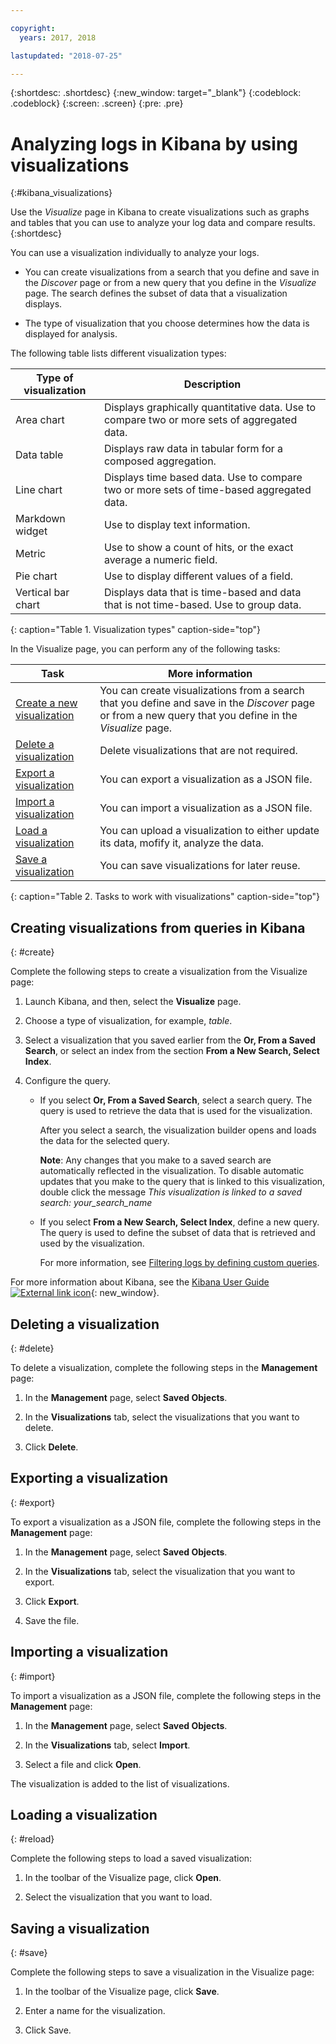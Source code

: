 ```yaml
---

copyright:
  years: 2017, 2018

lastupdated: "2018-07-25"

---
```




{:shortdesc: .shortdesc}
{:new_window: target="_blank"}
{:codeblock: .codeblock}
{:screen: .screen}
{:pre: .pre}

# Analyzing logs in Kibana by using visualizations 
{:#kibana_visualizations}

Use the *Visualize* page in Kibana to create visualizations such as graphs and tables that you can use to analyze your log data and compare results. 
{:shortdesc}

You can use a visualization individually to analyze your logs. 

* You can create visualizations from a search that you define and save in the *Discover* page or from a new query that you define in the *Visualize* page. The search defines the subset of data that a visualization displays.

* The type of visualization that you choose determines how the data is displayed for analysis.

The following table lists different visualization types:

| Type of visualization | Description |
|-----------------------|-------------|
| Area chart | Displays graphically quantitative data. Use to compare two or more sets of aggregated data. |
| Data table | Displays raw data in tabular form for a composed aggregation. |
| Line chart | Displays time based data. Use to compare two or more sets of time-based aggregated data. |
| Markdown widget | Use to display text information. |
| Metric | Use to show a count of hits, or the exact average a numeric field. |
| Pie chart | Use to display different values of a field. | 
| Vertical bar chart | Displays data that is time-based and data that is not time-based. Use to group data. |
{: caption="Table 1. Visualization types" caption-side="top"}

In the Visualize page, you can perform any of the following tasks:

| Task | More information |
|------|------------------|
| [Create a new visualization](/docs/services/CloudLogAnalysis/kibana/kibana_visualizations.html#create) | You can create visualizations from a search that you define and save in the *Discover* page or from a new query that you define in the *Visualize* page. |
| [Delete a visualization](/docs/services/CloudLogAnalysis/kibana/kibana_visualizations.html#delete) | Delete visualizations that are not required. |
| [Export a visualization](/docs/services/CloudLogAnalysis/kibana/kibana_visualizations.html#export) | You can export a visualization as a JSON file.  |
| [Import a visualization](/docs/services/CloudLogAnalysis/kibana/kibana_visualizations.html#import) | You can import a visualization as a JSON file.  |
| [Load a visualization](/docs/services/CloudLogAnalysis/kibana/kibana_visualizations.html#reload) | You can upload a visualization to either update its data, mofify it, analyze the data. |
| [Save a visualization](/docs/services/CloudLogAnalysis/kibana/kibana_visualizations.html#save) | You can save visualizations for later reuse. |
{: caption="Table 2. Tasks to work with visualizations" caption-side="top"}


## Creating visualizations from queries in Kibana
{: #create}

Complete the following steps to create a visualization from the Visualize page:

1. Launch Kibana, and then, select the **Visualize** page.

2. Choose a type of visualization, for example, *table*.

3. Select a visualization that you saved earlier from the **Or, From a Saved Search**, or select an index from the section **From a New Search, Select Index**.

4. Configure the query.

    * If you select **Or, From a Saved Search**, select a search query. The query is used to retrieve the data that is used for the visualization. 
	
	    After you select a search, the visualization builder opens and loads the data for the selected query. 
		
		**Note**: Any changes that you make to a saved search are automatically reflected in the visualization. To disable automatic updates that you make to the query that is linked to this visualization, double click the message *This visualization is linked to a saved search: your_search_name* 

    * If you select **From a New Search, Select Index**, define a new query. The query is used to define the subset of data that is retrieved and used by  the visualization.

        For more information, see [Filtering logs by defining custom queries](/docs/services/CloudLogAnalysis/kibana/define_search.html#define_search).

For more information about Kibana, see the [Kibana User Guide ![External link icon](../../../icons/launch-glyph.svg "External link icon")](https://www.elastic.co/guide/en/kibana/5.1/index.html){: new_window}.


## Deleting a visualization
{: #delete}

To delete a visualization, complete the following steps in the **Management** page:

1. In the **Management** page, select **Saved Objects**.

2. In the **Visualizations** tab, select the visualizations that you want to delete.

3. Click **Delete**.


## Exporting a visualization
{: #export}

To export a visualization as a JSON file, complete the following steps in the **Management** page:

1. In the **Management** page, select **Saved Objects**.

2. In the **Visualizations** tab, select the visualization that you want to export.

3. Click **Export**.

4. Save the file.

## Importing a visualization
{: #import}

To import a visualization as a JSON file, complete the following steps in the **Management** page:

1. In the **Management** page, select **Saved Objects**.

2. In the **Visualizations** tab, select **Import**.

3. Select a file and click **Open**.

The visualization is added to the list of visualizations.


 
## Loading a visualization
{: #reload}

Complete the following steps to load a saved visualization:

1. In the toolbar of the Visualize page, click **Open**.

2. Select the visualization that you want to load. 


## Saving a visualization
{: #save}

Complete the following steps to save a visualization in the Visualize page:

1. In the toolbar of the Visualize page, click **Save**.

2. Enter a name for the visualization.

3. Click Save. 


